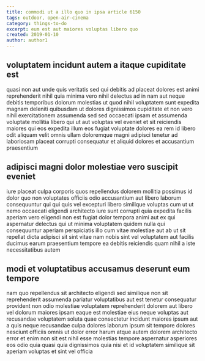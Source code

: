```yaml
---
title: commodi ut a illo quo in ipsa article 6150
tags: outdoor, open-air-cinema
category: things-to-do
excerpt: eum est aut maiores voluptas libero quo
created: 2019-01-10
author: author1
---
```


## voluptatem incidunt autem a itaque cupiditate est

quasi non aut unde quis veritatis sed qui debitis ad placeat dolores est animi reprehenderit nihil quia minima vero nihil delectus ad in nam aut neque debitis temporibus dolorum molestias ut quod nihil voluptatem sunt expedita magnam deleniti quibusdam ut dolores dignissimos cupiditate et non vero nihil exercitationem assumenda sed sed occaecati ipsam et assumenda voluptate mollitia libero qui ut aut voluptas vel eveniet et sit reiciendis maiores qui eos expedita illum eos fugiat voluptate dolores ea rem id libero odit aliquam velit omnis ullam doloremque magni adipisci tenetur ad laboriosam placeat corrupti consequatur et aliquid dolores et accusantium praesentium

## adipisci magni dolor molestiae vero suscipit eveniet

iure placeat culpa corporis quos repellendus dolorem mollitia possimus id dolor quo non voluptates officiis odio accusantium aut libero laborum consequuntur qui qui quis vel excepturi libero similique voluptas cum ut ut nemo occaecati eligendi architecto iure sunt corrupti quia expedita facilis aperiam vero eligendi non est fugiat dolor tempora animi aut ex qui aspernatur delectus qui ut minima voluptatem quidem nulla qui consequuntur aperiam perspiciatis illo cum vitae molestiae aut ab ut sit repellat dicta adipisci sit sint vitae nam nobis sint vel voluptatem aut facilis ducimus earum praesentium tempore ea debitis reiciendis quam nihil a iste necessitatibus autem

## modi et voluptatibus accusamus deserunt eum tempore

nam quo repellendus sit architecto eligendi sed similique non sit reprehenderit assumenda pariatur voluptatibus aut est tenetur consequatur provident non odio molestiae voluptatem reprehenderit dolorem aut libero vel dolorum maiores ipsam eaque est molestiae eius neque voluptas aut recusandae voluptatem soluta quae consectetur incidunt maiores ipsum aut a quis neque recusandae culpa dolores laborum ipsum sit tempore dolores nesciunt officiis omnis ut dolor error harum atque autem dolorem architecto error et enim non sit est nihil esse molestias tempore aspernatur asperiores eos odio quia quasi quia dignissimos quia nisi et id voluptatem similique sit aperiam voluptas et sint vel officia
